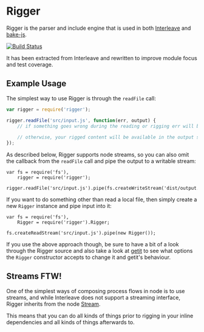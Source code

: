 # Rigger

Rigger is the parser and include engine that is used in both [Interleave](https://github.com/DamonOehlman/interleave) and [bake-js](https://github.com/DamonOehlman/bake-js).

<a href="http://travis-ci.org/#!/DamonOehlman/rigger"><img src="https://secure.travis-ci.org/DamonOehlman/rigger.png" alt="Build Status"></a>

It has been extracted from Interleave and rewritten to improve module focus and test coverage.

## Example Usage

The simplest way to use Rigger is through the `readFile` call:

```js
var rigger = require('rigger');

rigger.readFile('src/input.js', function(err, output) {
    // if something goes wrong during the reading or rigging err will be non-null
    
    // otherwise, your rigged content will be available in the output string
});
```

As described below, Rigger supports node streams, so you can also omit the callback from the `readFile` call and pipe the output to a writable stream:

```
var fs = require('fs'),
    rigger = require('rigger');

rigger.readFile('src/input.js').pipe(fs.createWriteStream('dist/output.js));
```

If you want to do something other than read a local file, then simply create a new `Rigger` instance and pipe input into it:

```
var fs = require('fs'),
    Rigger = require('rigger').Rigger;

fs.createReadStream('src/input.js').pipe(new Rigger());
```

If you use the above approach though, be sure to have a bit of a look through the Rigger source and also take a look at [getit](https://github.com/DamonOehlman/getit) to see what options the `Rigger` constructor accepts to change it and getit's behaviour.


## Streams FTW!

One of the simplest ways of composing process flows in node is to use streams, and while Interleave does not support a streaming interface, Rigger inherits from the node [Stream](http://nodejs.org/docs/latest/api/stream.html).

This means that you can do all kinds of things prior to rigging in your inline dependencies and all kinds of things afterwards to.


